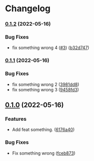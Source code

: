# Changelog

### [0.1.2](https://github.com/Ihara-kenta/test-auto-release/compare/v0.1.1...v0.1.2) (2022-05-16)


### Bug Fixes

* fix something wrong 4 ([#3](https://github.com/Ihara-kenta/test-auto-release/issues/3)) ([b32d747](https://github.com/Ihara-kenta/test-auto-release/commit/b32d747ec3fa00ccfa5fbd5c6cd775d18e828a16))

### [0.1.1](https://github.com/Ihara-kenta/test-auto-release/compare/v0.1.0...v0.1.1) (2022-05-16)


### Bug Fixes

* fix something wrong 2 ([3981dd8](https://github.com/Ihara-kenta/test-auto-release/commit/3981dd8492cd5519d526a40d8562d4a301cc517d))
* fix something wrong 3 ([9458fd3](https://github.com/Ihara-kenta/test-auto-release/commit/9458fd3c256e5a90d6b46d85d6238103c743cf8d))

## [0.1.0](https://github.com/Ihara-kenta/test-auto-release/compare/v0.0.1...v0.1.0) (2022-05-16)


### Features

* Add feat something. ([6176a40](https://github.com/Ihara-kenta/test-auto-release/commit/6176a406d77db98852e65b4f29e41fcaa7d948ea))


### Bug Fixes

* Fix something wrong ([fceb873](https://github.com/Ihara-kenta/test-auto-release/commit/fceb873debbe908fae929b909862b122f47acad7))
